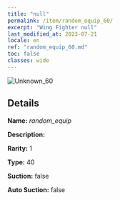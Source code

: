 ```yaml
---
title: "null"
permalink: /item/random_equip_60/
excerpt: "Wing Fighter null"
last_modified_at: 2023-07-21
locale: en
ref: "random_equip_60.md"
toc: false
classes: wide
---
```



 ![Unknown_60](/images/item/random_equip_p.png)



## Details

 **Name:** *random_equip* 

 **Description:** 

 **Rarity:** 1 

 **Type:** 40 

 **Suction:** false 

 **Auto Suction:** false 


